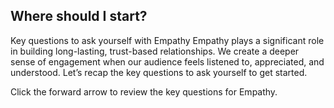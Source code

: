 ## Where should I start?

Key questions to ask yourself with Empathy
Empathy plays a significant role in building long-lasting, trust-based relationships. We create a deeper sense of engagement when our audience feels listened to, appreciated, and understood. Let’s recap the key questions to ask yourself to get started.

Click the forward arrow to review the key questions for Empathy.
